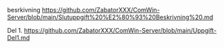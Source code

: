
besrkivning
https://github.com/ZabatorXXX/ComWin-Server/blob/main/Slutuppgift%20%E2%80%93%20Beskrivning%20.md

Del 1.
https://github.com/ZabatorXXX/ComWin-Server/blob/main/Uppgift-Del1.md

